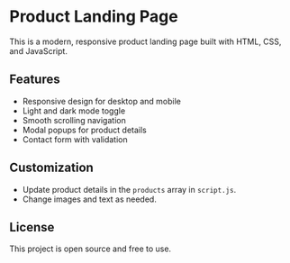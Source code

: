 # Product Landing Page

This is a modern, responsive product landing page built with HTML, CSS, and JavaScript.

## Features
- Responsive design for desktop and mobile
- Light and dark mode toggle
- Smooth scrolling navigation
- Modal popups for product details
- Contact form with validation

## Customization
- Update product details in the `products` array in `script.js`.
- Change images and text as needed.

## License

This project is open source and free to use. 
